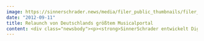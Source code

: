 ```yaml
---
image: https://sinnerschrader.news/media/filer_public_thumbnails/filer_public/fa/33/fa330e81-ad1e-4479-96e2-2f1c9f5bf9dd/varfoldersdjk8pxf42x64d8fxslz8jcc8fc0000gnttmpkxbdfl__480x288_q85_crop_subsampling-2_upscale.jpg
date: "2012-09-11"
title: Relaunch von Deutschlands größtem Musicalportal
content: <div class="newsbody"><p><strong>SinnerSchrader entwickelt Digitalstrategie und Plattform für Stage Entertainment<br/></strong><br/>König der Löwen, Mamma Mia, Blue Man Group und viele Musicals und Shows mehr&#58; Stage Entertainment steht für bestes Live-Entertainment auf der Bühne - und in besonderer Weise auch im Netz. SinnerSchrader konzipierte, gestaltete und entwickelte den Relaunch von <a href="http&#58;//musicals.de/">musicals.de</a>, dem größten Musicalportal Deutschlands.</p><p>Die Plattform spiegelt nun die Dynamik, Farbigkeit und Lebendigkeit der Musicals wider, denen sie eine Heimat bietet. Auf <a href="http&#58;//musicals.de/">musicals.de</a> können sich Interessierte über die Shows und Programme informieren und über Richmedia-Elemente in die bunte Welt der Musicals eintauchen, bei extrem kurzen Ladezeiten. Von dort sind es nur wenige Klicks bis zum Ticket.</p><p>Durch die Umsetzung in HTML5 und CSS3 sowie den Verzicht auf Flash erleben auch Tablet-Nutzer die große visuelle Kraft der Seite. Alle Seiten sind aufwändig und individuell gestaltet, basieren aber auf Modulelementen, die über ein zentrales Content Management System (OpenText) flexibel und effizient gepflegt werden können.</p><p>Michael Hildebrandt, Director Strategy &amp; Development Stage Entertainment&#58;<br/>“Bei unseren Musicals und Shows setzen wir auf Premium und werden diesem Anspruch jetzt auch im Web gerecht. Wir sind überzeugt, dass wir unseren Usern eine emotionale und gleichzeitig informative Plattform bieten, die technologisch auf dem neusten Stand ist. Durch die hohe Flexibilität der neuen Website können wir zukünftig auch unseren Produktionen eine Produktpräsentation bieten, die den individuellen Anforderungen gerecht wird. Gleichzeitig sind die Erkenntnisse über User Präferenzen und Verhalten in Design und Funktionalitäten eingegangen.“</p><p>Download<br/><a href="http&#58;//www.sinnerschrader.com/wp-content/uploads/2012/09/Stage-Screen-1.png">Screen 1</a> (hochauflösend)<br/><a href="http&#58;//www.sinnerschrader.com/wp-content/uploads/2012/09/Stage-Screen-2.png">Screen 2</a> (hochauflösend)</p><p><strong>Über SinnerSchrader<br/></strong>SinnerSchrader gehört zu den führenden Digitalagenturen in Europa. SinnerSchrader entwickelt interaktive Strategien, Plattformen und Applikationen, die radikale Beziehungen zwischen Konsumenten und Marken schaffen. In der SinnerSchrader-Gruppe arbeiten mehr als 400 Mitarbeiter an den Standorten Hamburg, Frankfurt am Main, München, Berlin und Hannover für Kunden wie Allianz, TUI, Tchibo, simyo, REWE, HOLY FASHION GROUP, comdirect bank oder PPR Group. SinnerSchrader wurde 1996 gegründet und ist seit 1999 börsennotiert.</p><p><strong>Über Stage Entertainment<br/></strong>Stage Entertainment ist eines der weltweit führenden Unternehmen im Live-Entertainment. Den Gästen unvergessliche Erlebnisse zu bereiten, sie aus ihrem Alltag zu entführen, zu berühren und zu begeistern, das ist der Anspruch von Stage Entertainment. Dafür sorgen Musical- und Show-Produktionen auf höchstem Niveau, Künstler von Weltklasse und Theater, deren modernstes technisches Equipment und ansprechende Umgebung perfekten Live-Genuss garantieren. Mit weltweit 26 Theatern und 14.000.000 Zuschauern pro Jahr ist Stage das größte Live Entertainment-Unternehmen der Welt.</p></div>
---
```

